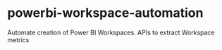 # powerbi-workspace-automation
Automate creation of Power BI Workspaces. APIs to extract Workspace metrics

